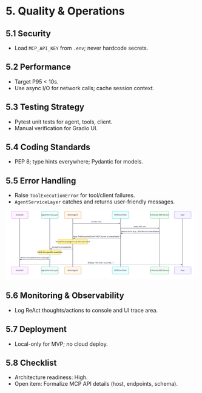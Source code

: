 # 5. Quality & Operations

## 5.1 Security
- Load `MCP_API_KEY` from `.env`; never hardcode secrets.

## 5.2 Performance
- Target P95 < 10s.
- Use async I/O for network calls; cache session context.

## 5.3 Testing Strategy
- Pytest unit tests for agent, tools, client.
- Manual verification for Gradio UI.

## 5.4 Coding Standards
- PEP 8; type hints everywhere; Pydantic for models.

## 5.5 Error Handling
- Raise `ToolExecutionError` for tool/client failures.
- `AgentServiceLayer` catches and returns user-friendly messages.

![Error handling flow](diagrams/error_flow.png)

## 5.6 Monitoring & Observability
- Log ReAct thoughts/actions to console and UI trace area.

## 5.7 Deployment
- Local-only for MVP; no cloud deploy.

## 5.8 Checklist
- Architecture readiness: High.
- Open item: Formalize MCP API details (host, endpoints, schema).
